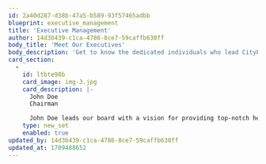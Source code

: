 ```yaml
---
id: 2a40d287-d38b-47a5-b589-93f57465adbb
blueprint: executive_management
title: 'Executive Management'
author: 14d3b439-c1ca-4786-8ce7-59caffb630ff
body_title: 'Meet Our Executives'
body_description: 'Get to know the dedicated individuals who lead CityEye Hospital towards excellence in healthcare.'
card_section:
  -
    id: ltbte98b
    card_image: img-3.jpg
    card_description: |-
      John Doe
      Chairman

      John Doe leads our board with a vision for providing top-notch healthcare services to our community.
    type: new_set
    enabled: true
updated_by: 14d3b439-c1ca-4786-8ce7-59caffb630ff
updated_at: 1709488652
---
```

